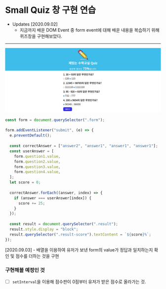 # Small Quiz 창 구현 연습

- Updates
  [2020.09.02]
  - 지금까지 배운 DOM Event 중 form event에 대해 배운 내용을 복습하기 위해 퀴즈창을 구현해보았다.

---

![quiz](img/quiz.JPG)

```javascript
const form = document.querySelector(".form");

form.addEventListener("submit", (e) => {
  e.preventDefault();

  const correctAnswer = ["answer2", "answer1", "answer1", "answer1"];
  const userAnswer = [
    form.question1.value,
    form.question2.value,
    form.question3.value,
    form.question4.value,
  ];
  let score = 0;

  correctAnswer.forEach((answer, index) => {
    if (answer === userAnswer[index]) {
      score += 25;
    }
  });

  const result = document.querySelector(".result");
  result.style.display = "block";
  result.querySelector(".result-score").textContent = `${score}%`;
});
```

[2020.09.03] - 배열을 이용하여 유저가 보낸 form의 value가 정답과 일치하는지 확인 및 점수를 더하는 것을 구현

### 구현해볼 예정인 것

- [ ] `setInterval`을 이용해 점수판이 0점부터 유저가 받은 점수로 올라가는 것.
